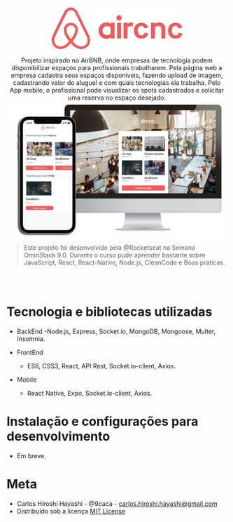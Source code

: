 <p align="center">
  <img src="mobile/src/assets/logo@2x.png" />
</p>

<p align="center">
Projeto inspirado no AirBNB, onde empresas de tecnologia podem disponibilizar espaços para profissionais trabalharem. Pela página web a empresa cadastra seus espaços disponíveis,
fazendo upload de imagem, cadastrando valor do aluguel e com quais tecnologias ela trabalha. Pelo App mobile, o profissional pode visualizar os spots
cadastrados e solicitar uma reserva no espaço desejado.<br>

<img src="AirCnC.jpg" alt="example screenshot"/>

>Este projeto foi desenvolvido pela @Rocketseat na Semana OminStack 9.0. Durante o curso pude aprender bastante sobre JavaScript, React,
React-Native, Node.js, CleanCode e Boas práticas.
</p><br/>

<br/>

# Tecnologia e bibliotecas utilizadas

- BackEnd
  -Node.js, Express, Socket.io, MongoDB, Mongoose, Multer, Insomnia.

- FrontEnd
  - ES6, CSS3, React, API Rest, Socket.io-client, Axios.

- Mobile
  - React Native, Expo, Socket.io-client, Axios. 

# Instalação e configurações para desenvolvimento
  - Em breve.

# Meta
  - Carlos Hiroshi Hayashi - @9caca - carlos.hiroshi.hayashi@gmail.com
  - Distribuído sob a licença [MIT License](https://https://github.com/9caca/AirCnC/blob/master/LICENSE)
